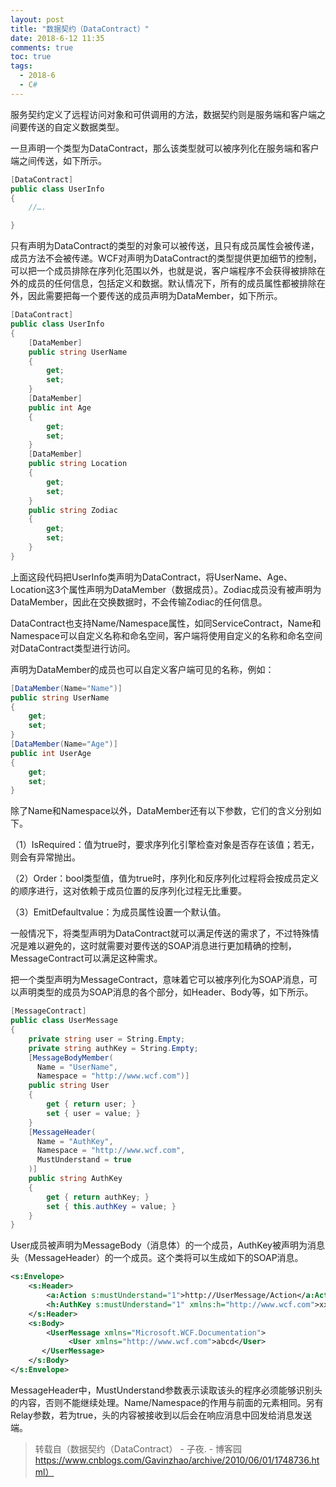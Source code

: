 ```yaml
---
layout: post
title: "数据契约（DataContract）"
date: 2018-6-12 11:35
comments: true
toc: true
tags:
  - 2018-6
  - C#
---
```


服务契约定义了远程访问对象和可供调用的方法，数据契约则是服务端和客户端之间要传送的自定义数据类型。

一旦声明一个类型为DataContract，那么该类型就可以被序列化在服务端和客户端之间传送，如下所示。

``` csharp
[DataContract]
public class UserInfo
{
    //….

}
```

<!--more-->

只有声明为DataContract的类型的对象可以被传送，且只有成员属性会被传递，成员方法不会被传递。WCF对声明为DataContract的类型提供更加细节的控制，可以把一个成员排除在序列化范围以外，也就是说，客户端程序不会获得被排除在外的成员的任何信息，包括定义和数据。默认情况下，所有的成员属性都被排除在外，因此需要把每一个要传送的成员声明为DataMember，如下所示。

``` csharp
[DataContract]
public class UserInfo
{
    [DataMember]
    public string UserName
    {
        get;
        set;
    }
    [DataMember]
    public int Age
    {
        get;
        set;
    }
    [DataMember]
    public string Location
    {
        get;
        set;
    }
    public string Zodiac
    {
        get;
        set;
    }
}
```

上面这段代码把UserInfo类声明为DataContract，将UserName、Age、Location这3个属性声明为DataMember（数据成员）。Zodiac成员没有被声明为DataMember，因此在交换数据时，不会传输Zodiac的任何信息。

DataContract也支持Name/Namespace属性，如同ServiceContract，Name和Namespace可以自定义名称和命名空间，客户端将使用自定义的名称和命名空间对DataContract类型进行访问。

声明为DataMember的成员也可以自定义客户端可见的名称，例如：

``` csharp
[DataMember(Name="Name")]
public string UserName
{
    get;
    set;
}
[DataMember(Name="Age")]
public int UserAge
{
    get;
    set;
}
```

除了Name和Namespace以外，DataMember还有以下参数，它们的含义分别如下。

（1）IsRequired：值为true时，要求序列化引擎检查对象是否存在该值；若无，则会有异常抛出。

（2）Order：bool类型值，值为true时，序列化和反序列化过程将会按成员定义的顺序进行，这对依赖于成员位置的反序列化过程无比重要。

（3）EmitDefaultvalue：为成员属性设置一个默认值。

一般情况下，将类型声明为DataContract就可以满足传送的需求了，不过特殊情况是难以避免的，这时就需要对要传送的SOAP消息进行更加精确的控制，MessageContract可以满足这种需求。

把一个类型声明为MessageContract，意味着它可以被序列化为SOAP消息，可以声明类型的成员为SOAP消息的各个部分，如Header、Body等，如下所示。

``` csharp
[MessageContract]
public class UserMessage
{
    private string user = String.Empty;
    private string authKey = String.Empty;
    [MessageBodyMember(
      Name = "UserName",
      Namespace = "http://www.wcf.com")]
    public string User
    {
        get { return user; }
        set { user = value; }
    }
    [MessageHeader(
      Name = "AuthKey",
      Namespace = "http://www.wcf.com",
      MustUnderstand = true
    )]
    public string AuthKey
    {
        get { return authKey; }
        set { this.authKey = value; }
    }
}
```

User成员被声明为MessageBody（消息体）的一个成员，AuthKey被声明为消息头（MessageHeader）的一个成员。这个类将可以生成如下的SOAP消息。

``` xml
<s:Envelope>
    <s:Header>
        <a:Action s:mustUnderstand="1">http://UserMessage/Action</a:Action>
        <h:AuthKey s:mustUnderstand="1" xmlns:h="http://www.wcf.com">xxxx</h:AuthKey>
    </s:Header>
    <s:Body>
        <UserMessage xmlns="Microsoft.WCF.Documentation">
             <User xmlns="http://www.wcf.com">abcd</User>
       </UserMessage>
    </s:Body>   
</s:Envelope>
```

MessageHeader中，MustUnderstand参数表示读取该头的程序必须能够识别头的内容，否则不能继续处理。Name/Namespace的作用与前面的元素相同。另有Relay参数，若为true，头的内容被接收到以后会在响应消息中回发给消息发送端。


> 转载自（数据契约（DataContract） - 子夜. - 博客园 https://www.cnblogs.com/Gavinzhao/archive/2010/06/01/1748736.html）
